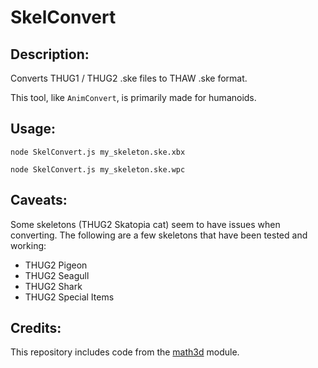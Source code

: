 # SkelConvert
## Description:
Converts THUG1 / THUG2 .ske files to THAW .ske format. 

This tool, like `AnimConvert`, is primarily made for humanoids.

## Usage:
```
node SkelConvert.js my_skeleton.ske.xbx
```

```
node SkelConvert.js my_skeleton.ske.wpc
```

## Caveats:
Some skeletons (THUG2 Skatopia cat) seem to have issues when converting. The following are a few skeletons that have been tested and working:

- THUG2 Pigeon
- THUG2 Seagull
- THUG2 Shark
- THUG2 Special Items

## Credits:
This repository includes code from the [math3d](https://www.npmjs.com/package/math3d) module.
